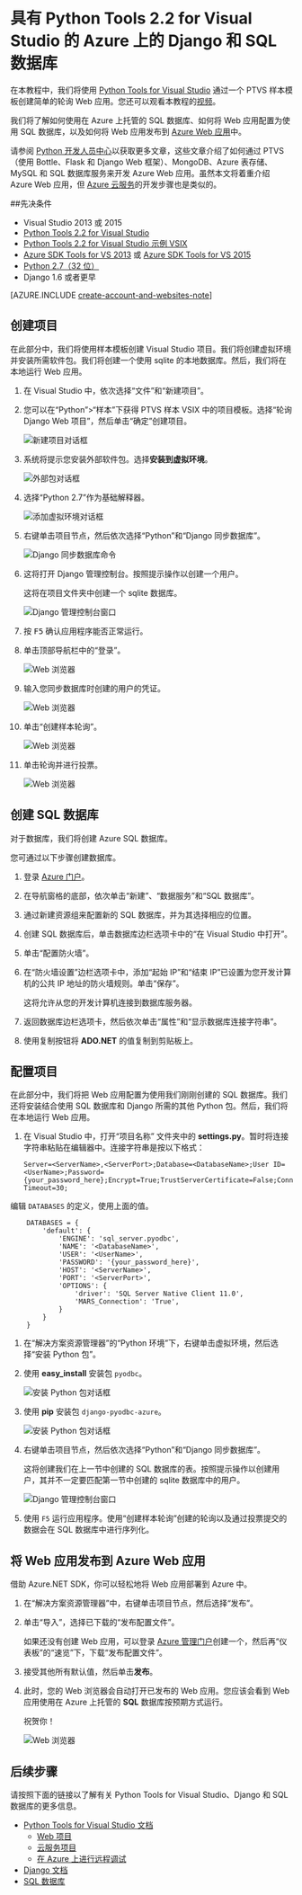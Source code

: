 <properties 
	pageTitle="具有 Python Tools 2.1 for Visual Studio 的 Azure 上的 Django 和 SQL 数据库" 
	description="了解如何使用 Python Tools for Visual Studio 来创建在 SQL 数据库实例中存储数据的 Django Web 应用，以及将应用部署到 Azure 中。" 
	services="app-service\web" 
	tags="python"
	documentationCenter="python" 
	authors="huguesv" 
	manager="wpickett" 
	editor=""/>

<tags 
	ms.service="app-service-web"
	ms.date="02/25/2016"
	wacn.date="05/24/2016"/>




# 具有 Python Tools 2.2 for Visual Studio 的 Azure 上的 Django 和 SQL 数据库 

在本教程中，我们将使用 [Python Tools for Visual Studio] 通过一个 PTVS 样本模板创建简单的轮询 Web 应用。您还可以观看本教程的[视频](https://www.youtube.com/watch?v=ZwcoGcIeHF4)。

我们将了解如何使用在 Azure 上托管的 SQL 数据库、如何将 Web 应用配置为使用 SQL 数据库，以及如何将 Web 应用发布到 [Azure Web 应用](/documentation/services/web-sites/)中。

请参阅 [Python 开发人员中心]以获取更多文章，这些文章介绍了如何通过 PTVS（使用 Bottle、Flask 和 Django Web 框架）、MongoDB、Azure 表存储、MySQL 和 SQL 数据库服务来开发 Azure Web 应用。虽然本文将着重介绍 Azure Web 应用，但 [Azure 云服务]的开发步骤也是类似的。

##<a name="prerequisites"></a>先决条件

 - Visual Studio 2013 或 2015
 - [Python Tools 2.2 for Visual Studio]
 - [Python Tools 2.2 for Visual Studio 示例 VSIX]
 - [Azure SDK Tools for VS 2013] 或 [Azure SDK Tools for VS 2015]
 - [Python 2.7（32 位）]
 - Django 1.6 或者更早

[AZURE.INCLUDE [create-account-and-websites-note](../includes/create-account-and-websites-note.md)]

## 创建项目

在此部分中，我们将使用样本模板创建 Visual Studio 项目。我们将创建虚拟环境并安装所需软件包。我们将创建一个使用 sqlite 的本地数据库。然后，我们将在本地运行 Web 应用。

1.  在 Visual Studio 中，依次选择“文件”和“新建项目”。

1.  您可以在“Python”>“样本”下获得 PTVS 样本 VSIX 中的项目模板。选择“轮询 Django Web 项目”，然后单击“确定”创建项目。

  	![新建项目对话框](./media/web-sites-python-ptvs-django-sql/PollsDjangoNewProject.png)

1.  系统将提示您安装外部软件包。选择**安装到虚拟环境**。

  	![外部包对话框](./media/web-sites-python-ptvs-django-sql/PollsDjangoExternalPackages.png)

1.  选择“Python 2.7”作为基础解释器。

  	![添加虚拟环境对话框](./media/web-sites-python-ptvs-django-sql/PollsCommonAddVirtualEnv.png)

1.  右键单击项目节点，然后依次选择“Python”和“Django 同步数据库”。

  	![Django 同步数据库命令](./media/web-sites-python-ptvs-django-sql/PollsDjangoSyncDB.png)

1.  这将打开 Django 管理控制台。按照提示操作以创建一个用户。

    这将在项目文件夹中创建一个 sqlite 数据库。

  	![Django 管理控制台窗口](./media/web-sites-python-ptvs-django-sql/PollsDjangoConsole.png)

1.  按 <kbd>F5</kbd> 确认应用程序能否正常运行。

1.  单击顶部导航栏中的“登录”。

  	![Web 浏览器](./media/web-sites-python-ptvs-django-sql/PollsDjangoCommonBrowserLocalMenu.png)

1.  输入您同步数据库时创建的用户的凭证。

  	![Web 浏览器](./media/web-sites-python-ptvs-django-sql/PollsDjangoCommonBrowserLocalLogin.png)

1.  单击“创建样本轮询”。

  	![Web 浏览器](./media/web-sites-python-ptvs-django-sql/PollsDjangoCommonBrowserNoPolls.png)

1.  单击轮询并进行投票。

  	![Web 浏览器](./media/web-sites-python-ptvs-django-sql/PollsDjangoSqliteBrowser.png)

## 创建 SQL 数据库

对于数据库，我们将创建 Azure SQL 数据库。

您可通过以下步骤创建数据库。

1.  登录 [Azure 门户]。

1.  在导航窗格的底部，依次单击“新建”、“数据服务”和“SQL 数据库”。

  	<!-- ![New Button](./media/web-sites-python-ptvs-django-sql/PollsCommonAzurePlusNew.png) -->

1.  通过新建资源组来配置新的 SQL 数据库，并为其选择相应的位置。

  	<!-- ![Quick Create SQL Database](./media/web-sites-python-ptvs-django-sql/PollsDjangoSqlCreate.png) -->

1.  创建 SQL 数据库后，单击数据库边栏选项卡中的“在 Visual Studio 中打开”。
2.  单击“配置防火墙”。
3.  在“防火墙设置”边栏选项卡中，添加“起始 IP”和“结束 IP”已设置为您开发计算机的公共 IP 地址的防火墙规则。单击“保存”。

	这将允许从您的开发计算机连接到数据库服务器。

4.  返回数据库边栏选项卡，然后依次单击“属性”和“显示数据库连接字符串”。

2.  使用复制按钮将 **ADO.NET** 的值复制到剪贴板上。

## 配置项目

在此部分中，我们将把 Web 应用配置为使用我们刚刚创建的 SQL 数据库。我们还将安装结合使用 SQL 数据库和 Django 所需的其他 Python 包。然后，我们将在本地运行 Web 应用。

1.  在 Visual Studio 中，打开“项目名称” 文件夹中的 **settings.py**。暂时将连接字符串粘贴在编辑器中。连接字符串是按以下格式：

        Server=<ServerName>,<ServerPort>;Database=<DatabaseName>;User ID=<UserName>;Password={your_password_here};Encrypt=True;TrustServerCertificate=False;Connection Timeout=30;

编辑 `DATABASES` 的定义，使用上面的值。

        DATABASES = {
            'default': {
                'ENGINE': 'sql_server.pyodbc',
                'NAME': '<DatabaseName>',
                'USER': '<UserName>',
                'PASSWORD': '{your_password_here}',
                'HOST': '<ServerName>',
                'PORT': '<ServerPort>',
                'OPTIONS': {
                    'driver': 'SQL Server Native Client 11.0',
                    'MARS_Connection': 'True',
                }
            }
        }

1.  在“解决方案资源管理器”的“Python 环境”下，右键单击虚拟环境，然后选择“安装 Python 包”。

1.  使用 **easy_install** 安装包 `pyodbc`。

  	![安装 Python 包对话框](./media/web-sites-python-ptvs-django-sql/PollsDjangoSqlInstallPackagePyodbc.png)

1.  使用 **pip** 安装包 `django-pyodbc-azure`。

  	![安装 Python 包对话框](./media/web-sites-python-ptvs-django-sql/PollsDjangoSqlInstallPackageDjangoPyodbcAzure.png)

1.  右键单击项目节点，然后依次选择“Python”和“Django 同步数据库”。

    这将创建我们在上一节中创建的 SQL 数据库的表。按照提示操作以创建用户，其并不一定要匹配第一节中创建的 sqlite 数据库中的用户。

  	![Django 管理控制台窗口](./media/web-sites-python-ptvs-django-sql/PollsDjangoConsole.png)

1.  使用 `F5` 运行应用程序。使用“创建样本轮询”创建的轮询以及通过投票提交的数据会在 SQL 数据库中进行序列化。


## 将 Web 应用发布到 Azure Web 应用

借助 Azure.NET SDK，你可以轻松地将 Web 应用部署到 Azure 中。

1.  在“解决方案资源管理器”中，右键单击项目节点，然后选择“发布”。

  	<!-- ![Publish Web Dialog](./media/web-sites-python-ptvs-django-sql/PollsCommonPublishWebSiteDialog.png) -->

1.  单击“导入”，选择已下载的“发布配置文件”。

	如果还没有创建 Web 应用，可以登录 [Azure 管理门户](https://manage.windowsazure.cn/)创建一个，然后再“仪表板”的“速览”下，下载“发布配置文件”。

1.  接受其他所有默认值，然后单击**发布**。

1.  此时，您的 Web 浏览器会自动打开已发布的 Web 应用。您应该会看到 Web 应用使用在 Azure 上托管的 **SQL** 数据库按预期方式运行。

    祝贺你！

  	![Web 浏览器](./media/web-sites-python-ptvs-django-sql/PollsDjangoAzureBrowser.png)

## 后续步骤

请按照下面的链接以了解有关 Python Tools for Visual Studio、Django 和 SQL 数据库的更多信息。

- [Python Tools for Visual Studio 文档]
  - [Web 项目]
  - [云服务项目]
  - [在 Azure 上进行远程调试]
- [Django 文档]
- [SQL 数据库]



<!--Link references-->
[Python 开发人员中心]: /develop/python/
[Azure 云服务]: /documentation/articles/cloud-services-python-ptvs
<!--External Link references-->
[Azure 门户]: https://manage.windowsazure.cn
[Python Tools for Visual Studio]: http://aka.ms/ptvs
[Python Tools 2.2 for Visual Studio]: http://go.microsoft.com/fwlink/?LinkID=624025
[Python Tools 2.2 for Visual Studio 示例 VSIX]: http://go.microsoft.com/fwlink/?LinkID=624025
[Azure SDK Tools for VS 2013]: http://go.microsoft.com/fwlink/?LinkId=323510
[Azure SDK Tools for VS 2015]: http://go.microsoft.com/fwlink/?LinkId=518003
[Python 2.7（32 位）]: http://go.microsoft.com/fwlink/?LinkId=517190
[Python Tools for Visual Studio 文档]: http://pytools.codeplex.com/documentation
[在 Azure 上进行远程调试]: http://pytools.codeplex.com/wikipage?title=Features%20Azure%20Remote%20Debugging
[Web 项目]: http://pytools.codeplex.com/wikipage?title=Features%20Web%20Project
[云服务项目]: http://pytools.codeplex.com/wikipage?title=Features%20Cloud%20Project
[Django 文档]: https://www.djangoproject.com/
[SQL 数据库]: /documentation/services/sql-databases
 

<!---HONumber=76-->